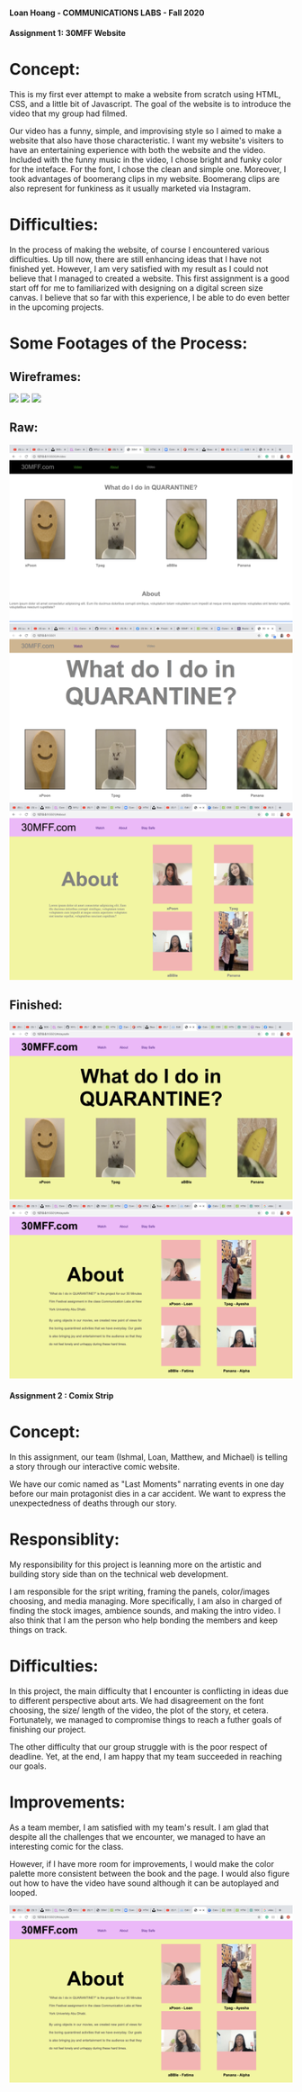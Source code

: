 #### Loan Hoang - COMMUNICATIONS LABS - Fall 2020
#### Assignment 1: 30MFF Website

# Concept: 

This is my first ever attempt to make a website from scratch using HTML, CSS, and a little bit of Javascript. The goal of the website is to introduce the video that my group had filmed.  

Our video has a funny, simple, and improvising style so I aimed to make a website that also have those characteristic. I want my website's visiters to have an entertaining experience with both the website and the video. Included with the funny music in the video, I chose bright and funky color for the inteface. For the font, I chose the clean and simple one. Moreover, I took advantages of boomerang clips in my website. Boomerang clips are also represent for funkiness as it usually marketed via Instagram. 

# Difficulties: 

In the process of making the website, of course I encountered various difficulties. Up till now, there are still enhancing ideas that I have not finished yet. However, I am very satisfied with my result as I could not believe that I managed to created a website. This first assignment is a good start off for me to familiarized with designing on a digital screen size canvas. I believe that so far with this experience, I be able to do even better in the upcoming projects. 

# Some Footages of the Process: 
## Wireframes:
![](Web%201920%20–%201.png)
![](Web%201920%20–%202.png)
![](Web%201920%20–%203.png)


## Raw:
![](Screen%20Shot%202020-09-29%20at%201.45.32%20AM.png)
![](Screen%20Shot%202020-09-29%20at%2012.26.30%20AM.png)
![](Screen%20Shot%202020-09-29%20at%203.17.52%20AM.png)

## Finished:
![](Screen%20Shot%202020-09-29%20at%204.03.58%20AM.png)
![](Screen%20Shot%202020-09-29%20at%203.58.55%20AM.png)

#### Assignment 2 : Comix Strip
# Concept: 
In this assignment, our team (Ishmal, Loan, Matthew, and Michael) is telling a story through our interactive comic website. 

We have our comic named as "Last Moments" narrating events in one day before our main protagonist dies in a car accident. We want to express the unexpectedness of deaths through our story. 

# Responsiblity:
My responsibility for this project is leanning more on the artistic and building story side than on the technical web development. 

I am responsible for the sript writing, framing the panels, color/images choosing, and media managing. More specifically, I am also in charged of finding the stock images, ambience sounds, and making the intro video. I also think that I am the person who help bonding the members and keep things on track. 

# Difficulties: 
In this project, the main difficulty that I encounter is conflicting in ideas due to different perspective about arts. We had disagreement on the font choosing, the size/ length of the video, the plot of the story, et cetera. Fortunately, we managed to compromise things to reach a futher goals of finishing our project. 

The other difficulty that our group struggle with is the poor respect of deadline. Yet, at the end, I am happy that my team succeeded in reaching our goals. 

# Improvements:
As a team member, I am satisfied with my team's result. I am glad that despite all the challenges that we encounter, we managed to have an interesting comic for the class. 

However, if I have more room for improvements, I would make the color palette more consistent between the book and the page. I would also figure out how to have the video have sound although it can be autoplayed and looped. 

![](Screen%20Shot%202020-09-29%20at%203.58.55%20AM.png)

